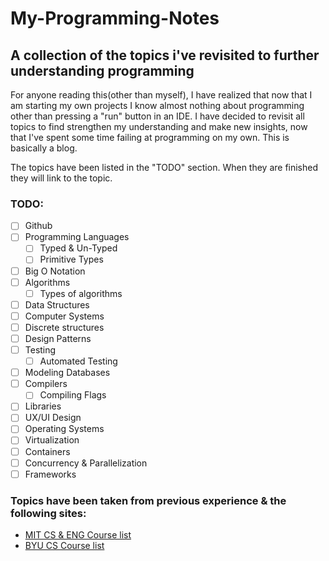 # My-Programming-Notes
## A collection of the topics i've revisited to further understanding programming

For anyone reading this(other than myself), I have realized that now that I am starting my own projects I know almost nothing about programming other than pressing a "run" button in an IDE. I have decided to revisit all topics to find strengthen my understanding and make new insights, now that I've spent some time failing at programming on my own. This is basically a blog.

The topics have been listed in the "TODO" section. When they are finished they will link to the topic.

### TODO:
- [ ] Github
- [ ] Programming Languages
  - [ ] Typed & Un-Typed
  - [ ] Primitive Types
- [ ] Big O Notation
- [ ] Algorithms
  - [ ] Types of algorithms
- [ ] Data Structures
- [ ] Computer Systems
- [ ] Discrete structures
- [ ] Design Patterns
- [ ] Testing
  - [ ] Automated Testing
- [ ] Modeling Databases
- [ ] Compilers
  - [ ] Compiling Flags
- [ ] Libraries
- [ ] UX/UI Design
- [ ] Operating Systems
- [ ] Virtualization
- [ ] Containers
- [ ] Concurrency & Parallelization
- [ ] Frameworks

### Topics have been taken from previous experience & the following sites:
- [MIT CS & ENG Course list](http://catalog.mit.edu/degree-charts/computer-science-engineering-course-6-3/)
- [BYU CS Course list](https://catalog.byu.edu/physical-and-mathematical-sciences/computer-science/computer-science-bs)
